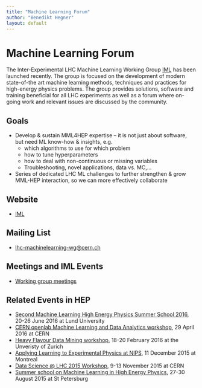```yaml
---
title: "Machine Learning Forum"
author: "Benedikt Hegner"
layout: default
---
```


# Machine Learning Forum

The Inter-Experimental LHC Machine Learning Working Group [IML](http://iml.cern.ch) has been launched recently. The group is focused on the development of modern state-of-the art machine learning methods, techniques and practices for high-energy physics problems. The group provides solutions, software and training beneficial for all LHC experiments as well as a forum where on-going work and relevant issues are discussed by the community.

## Goals
- Develop & sustain MML4HEP expertise – it is not just about software, but need ML know-how & insights, e.g.
  - which algorithms to use for which problem
  - how to tune hyperparameters
  - how to deal with non-continuous or missing variables
  - Troubleshooting, novel applications, data vs. MC,...
-  Series of dedicated LHC ML challenges to further strengthen & grow MML-HEP interaction, so we can more effectively collaborate

## Website
- [IML](http://iml.cern.ch/tiki-index.php)

## Mailing List
- [lhc-machinelearning-wg@cern.ch](mailto:lhc-machinelearning-wg@cern.ch)

## Meetings and IML Events
-  [Working group meetings](http://iml.cern.ch/tiki-index.php?page=Indico)

## Related Events in HEP
- [Second Machine Learning High Energy Physics Summer School 2016](https://indico.cern.ch/event/497368/), 20-26 June 2016 at Lund University
- [CERN openlab Machine Learning and Data Analytics workshop](https://indico.cern.ch/event/514434), 29 April 2016 at CERN
- [Heavy Flavour Data Mining workshop](https://indico.cern.ch/event/433556/), 18-20 February 2016 at the Unveristy of Zurich
- [Applying Learning to Experimental Physics at NIPS](http://yandexdataschool.github.io/aleph2015/), 11 December 2015 at Montreal
- [Data Science @ LHC 2015 Workshop](http://indico.cern.ch/event/395374), 9-13 November 2015 at CERN
- [Summer school on Machine Learning in High Energy Physics](https://www.hse.ru/mlhep2015/), 27-30 August 2015 at St Petersburg

